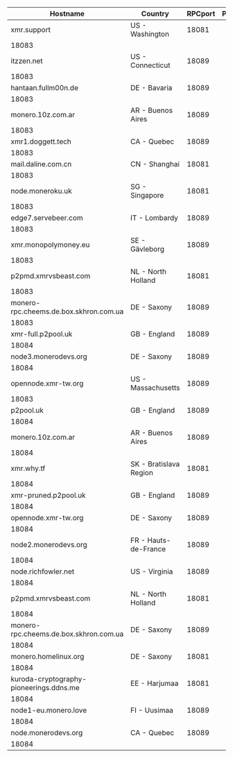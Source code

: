 Hostname | Country | RPCport | P2Pport
--- | --- | --- | ---
xmr.support | US - Washington | 18081
 | 18083
itzzen.net | US - Connecticut | 18089
 | 18083
hantaan.fullm00n.de | DE - Bavaria | 18089
 | 18083
monero.10z.com.ar | AR - Buenos Aires | 18089
 | 18083
xmr1.doggett.tech | CA - Quebec | 18089
 | 18083
mail.daline.com.cn | CN - Shanghai | 18081
 | 18083
node.moneroku.uk | SG - Singapore | 18081
 | 18083
edge7.servebeer.com | IT - Lombardy | 18089
 | 18083
xmr.monopolymoney.eu | SE - Gävleborg | 18089
 | 18083
p2pmd.xmrvsbeast.com | NL - North Holland | 18081
 | 18083
monero-rpc.cheems.de.box.skhron.com.ua | DE - Saxony | 18089
 | 18083
xmr-full.p2pool.uk | GB - England | 18089
 | 18084
node3.monerodevs.org | DE - Saxony | 18089
 | 18084
opennode.xmr-tw.org | US - Massachusetts | 18089
 | 18083
p2pool.uk | GB - England | 18089
 | 18084
monero.10z.com.ar | AR - Buenos Aires | 18089
 | 18084
xmr.why.tf | SK - Bratislava Region | 18081
 | 18084
xmr-pruned.p2pool.uk | GB - England | 18089
 | 18084
opennode.xmr-tw.org | DE - Saxony | 18089
 | 18084
node2.monerodevs.org | FR - Hauts-de-France | 18089
 | 18084
node.richfowler.net | US - Virginia | 18089
 | 18084
p2pmd.xmrvsbeast.com | NL - North Holland | 18081
 | 18084
monero-rpc.cheems.de.box.skhron.com.ua | DE - Saxony | 18089
 | 18084
monero.homelinux.org | DE - Saxony | 18081
 | 18084
kuroda-cryptography-pioneerings.ddns.me | EE - Harjumaa | 18081
 | 18084
node1-eu.monero.love | FI - Uusimaa | 18089
 | 18084
node.monerodevs.org | CA - Quebec | 18089
 | 18084
